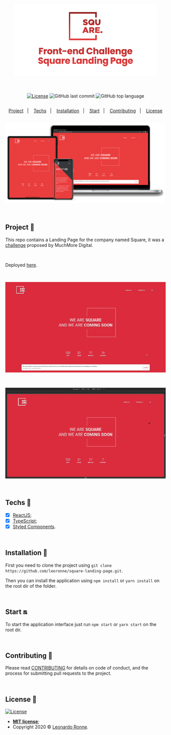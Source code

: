 <p align="center">
  <img src="src\assets\img\transparentBanner.png" />
</p>

<br>

<div align="center" style="margin: 20px; text-align: center">

[![License](http://img.shields.io/:license-mit-blue.svg?style=flat-square)](http://badges.mit-license.org)
![GitHub last commit](https://img.shields.io/github/last-commit/leoronne/dropbox-homepage-ui-clone?color=green&style=flat-square)
![GitHub top language](https://img.shields.io/github/languages/top/leoronne/dropbox-homepage-ui-clone?style=flat-square)

</div>

##

<p align="center">
  <a href="#project-star2">Project</a>&nbsp;&nbsp;&nbsp;|&nbsp;&nbsp;&nbsp;
  <a href="#techs-rocket">Techs</a>&nbsp;&nbsp;&nbsp;|&nbsp;&nbsp;&nbsp;
  <a href="#installation-wrench">Installation</a>&nbsp;&nbsp;&nbsp;|&nbsp;&nbsp;&nbsp;
  <a href="#start-on">Start</a>&nbsp;&nbsp;&nbsp;|&nbsp;&nbsp;&nbsp;
  <a href="#contributing-">Contributing</a>&nbsp;&nbsp;&nbsp;|&nbsp;&nbsp;&nbsp;
  <a href="#license-memo">License</a>
</p>

##

<p align="center">
  <img src="src\assets\img\banner.png" />
</p>

<br>

## Project :star2:

This repo contains a Landing Page for the company named Square, it was a [challenge](https://github.com/muchmore-digital/frontend-challenge) proposed by MuchMore Digital.

<br>

Deployed [here](https://square.frontend-challenge.ronne.dev/).

<br>

<p align="center">
  <img src="src\assets\img\square-1.gif"/>
</p>

<br>

<p align="center">
  <img src="src\assets\img\square-2.gif"/>
</p>

<br>

## Techs :rocket:

- [x] [ReactJS](https://reactjs.org);
- [x] [TypeScript](https://www.typescriptlang.org/);
- [x] [Styled Components](https://styled-components.com/).

<br>

## Installation :wrench:

First you need to clone the project using `git clone https://github.com/leoronne/square-landing-page.git`.

Then you can install the application using `npm install` or `yarn install` on the root dir of the folder.

<br>

## Start :on:

To start the application interface just run `npm start` or `yarn start` on the root dir.

<br>

## Contributing 🤔

Please read [CONTRIBUTING](https://github.com/leoronne/square-landing-page/blob/master/CONTRIBUTING.md) for details on code of conduct, and the process for submitting pull requests to the project.

<br>

## License :memo:

[![License](http://img.shields.io/:license-mit-blue.svg?style=flat-square)](http://badges.mit-license.org)

- **[MIT license](https://github.com/leoronne/square-landing-page/blob/master/LICENSE)**;
- Copyright 2020 © <a href="https://github.com/leoronne" target="_blank">Leonardo Ronne</a>.

##

